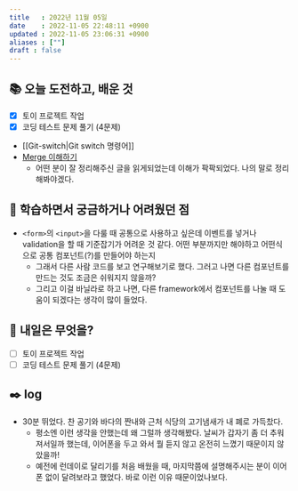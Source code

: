 ```yaml
---
title   : 2022년 11월 05일
date    : 2022-11-05 22:48:11 +0900
updated : 2022-11-05 23:06:31 +0900
aliases : [""]
draft : false
---
```

## 📚 오늘 도전하고, 배운 것
- [x] 토이 프로젝트 작업
- [x] 코딩 테스트 문제 풀기 (4문제)
- [[Git-switch|Git switch 명령어]]
- [Merge 이해하기](https://im-developer.tistory.com/182)
	- 어떤 분이 잘 정리해주신 글을 읽게되었는데 이해가 팍팍되었다. 나의 말로 정리해봐야겠다.

## 🤔 학습하면서 궁금하거나 어려웠던 점
- `<form>`의 `<input>`을 다룰 때 공통으로 사용하고 싶은데 이벤트를 넣거나 validation을 할 때 기준잡기가 어려운 것 같다. 어떤 부분까지만 해야하고 어떤식으로 공통 컴포넌트(?)를 만들어야 하는지
	- 그래서 다른 사람 코드를 보고 연구해보기로 했다. 그러고 나면 다른 컴포넌트를 만드는 것도 조금은 쉬워지지 않을까?
	- 그리고 이걸 바닐라로 하고 나면, 다른 framework에서 컴포넌트를 나눌 때 도움이 되겠다는 생각이 많이 들었다. 

## 🌅 내일은 무엇을?
- [ ] 토이 프로젝트 작업
- [ ] 코딩 테스트 문제 풀기 (4문제)

## ✒️ log
- 30분 뛰었다. 찬 공기와 바다의 짠내와 근처 식당의 고기냄새가 내 폐로 가득찼다.
	- 평소엔 이런 생각을 안했는데 왜 그럴까 생각해봤다. 날씨가 갑자기 좀 더 추워져서일까 했는데, 이어폰을 두고 와서 뭘 듣지 않고 온전히 느꼈기 때문이지 않았을까!
	- 예전에 런데이로 달리기를 처음 배웠을 때, 마지막쯤에 설명해주시는 분이 이어폰 없이 달려보라고 했었다. 바로 이런 이유 때문이었나보다.

